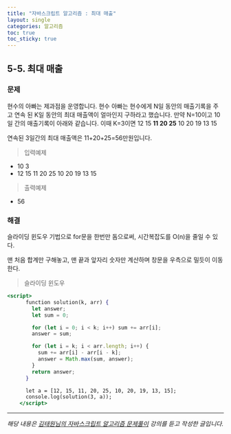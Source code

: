 ```yaml
---
title: "자바스크립트 알고리즘 : 최대 매출"
layout: single
categories: 알고리즘
toc: true
toc_sticky: true
---
```


## 5-5. 최대 매출

### 문제

현수의 아빠는 제과점을 운영합니다. 현수 아빠는 현수에게 N일 동안의 매출기록을 주고 연속
된 K일 동안의 최대 매출액이 얼마인지 구하라고 했습니다.
만약 N=10이고 10일 간의 매출기록이 아래와 같습니다. 이때 K=3이면
12 15 **11 20 25** 10 20 19 13 15

연속된 3일간의 최대 매출액은 11+20+25=56만원입니다.

> 입력예제

- 10 3
- 12 15 11 20 25 10 20 19 13 15

> 출력예제

- 56

### 해결

슬라이딩 윈도우 기법으로 for문을 한번만 돔으로써, 시간복잡도를 O(n)을 줄일 수 있다.

맨 처음 합계만 구해놓고, 맨 끝과 앞자리 숫자만 계산하며 창문을 우측으로 밀듯이 이동한다.

> 슬라이딩 윈도우

```jsx
<script>
      function solution(k, arr) {
        let answer;
        let sum = 0;

        for (let i = 0; i < k; i++) sum += arr[i];
        answer = sum;

        for (let i = k; i < arr.length; i++) {
          sum += arr[i] - arr[i - k];
          answer = Math.max(sum, answer);
        }
        return answer;
      }

      let a = [12, 15, 11, 20, 25, 10, 20, 19, 13, 15];
      console.log(solution(3, a));
    </script>
```

---

_해당 내용은 [김태원님의 자바스크립트 알고리즘 문제풀이](https://www.inflearn.com/course/%EC%9E%90%EB%B0%94%EC%8A%A4%ED%81%AC%EB%A6%BD%ED%8A%B8-%EC%95%8C%EA%B3%A0%EB%A6%AC%EC%A6%98-%EB%AC%B8%EC%A0%9C%ED%92%80%EC%9D%B4/dashboard) 강의를 듣고 작성한 글입니다._
